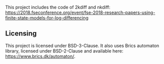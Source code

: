 This project includes the code of 2kdiff and nkdiff:
https://2018.fseconference.org/event/fse-2018-research-papers-using-finite-state-models-for-log-differencing

## Licensing
This project is licensed under BSD-3-Clause. 
It also uses Brics automaton library, licensed under BSD-2-Clause and available here: https://www.brics.dk/automaton/.
